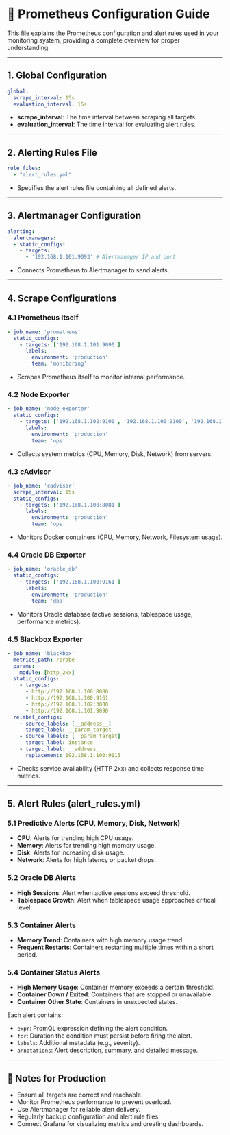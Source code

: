 # 📘 Prometheus Configuration Guide

This file explains the Prometheus configuration and alert rules used in your monitoring system, providing a complete overview for proper understanding.

---

## 1. Global Configuration

```yaml
global:
  scrape_interval: 15s
  evaluation_interval: 15s
```

* **scrape\_interval**: The time interval between scraping all targets.
* **evaluation\_interval**: The time interval for evaluating alert rules.

---

## 2. Alerting Rules File

```yaml
rule_files:
  - "alert_rules.yml"
```

* Specifies the alert rules file containing all defined alerts.

---

## 3. Alertmanager Configuration

```yaml
alerting:
  alertmanagers:
  - static_configs:
    - targets:
      - '192.168.1.101:9093' # Alertmanager IP and port
```

* Connects Prometheus to Alertmanager to send alerts.

---

## 4. Scrape Configurations

### 4.1 Prometheus Itself

```yaml
- job_name: 'prometheus'
  static_configs:
    - targets: ['192.168.1.101:9090']
      labels:
        environment: 'production'
        team: 'monitoring'
```

* Scrapes Prometheus itself to monitor internal performance.

### 4.2 Node Exporter

```yaml
- job_name: 'node_exporter'
  static_configs:
    - targets: ['192.168.1.102:9100', '192.168.1.100:9100', '192.168.1.101:9100']
      labels:
        environment: 'production'
        team: 'ops'
```

* Collects system metrics (CPU, Memory, Disk, Network) from servers.

### 4.3 cAdvisor

```yaml
- job_name: 'cadvisor'
  scrape_interval: 15s
  static_configs:
    - targets: ['192.168.1.100:8081']
      labels:
        environment: 'production'
        team: 'ops'
```

* Monitors Docker containers (CPU, Memory, Network, Filesystem usage).

### 4.4 Oracle DB Exporter

```yaml
- job_name: 'oracle_db'
  static_configs:
    - targets: ['192.168.1.100:9161']
      labels:
        environment: 'production'
        team: 'dba'
```

* Monitors Oracle database (active sessions, tablespace usage, performance metrics).

### 4.5 Blackbox Exporter

```yaml
- job_name: 'blackbox'
  metrics_path: /probe
  params:
    module: [http_2xx]
  static_configs:
    - targets:
      - http://192.168.1.100:8080
      - http://192.168.1.100:9161
      - http://192.168.1.102:3000
      - http://192.168.1.101:9090
  relabel_configs:
    - source_labels: [__address__]
      target_label: __param_target
    - source_labels: [__param_target]
      target_label: instance
    - target_label: __address__
      replacement: 192.168.1.100:9115
```

* Checks service availability (HTTP 2xx) and collects response time metrics.

---

## 5. Alert Rules (alert\_rules.yml)

### 5.1 Predictive Alerts (CPU, Memory, Disk, Network)

* **CPU**: Alerts for trending high CPU usage.
* **Memory**: Alerts for trending high memory usage.
* **Disk**: Alerts for increasing disk usage.
* **Network**: Alerts for high latency or packet drops.

### 5.2 Oracle DB Alerts

* **High Sessions**: Alert when active sessions exceed threshold.
* **Tablespace Growth**: Alert when tablespace usage approaches critical level.

### 5.3 Container Alerts

* **Memory Trend**: Containers with high memory usage trend.
* **Frequent Restarts**: Containers restarting multiple times within a short period.

### 5.4 Container Status Alerts

* **High Memory Usage**: Container memory exceeds a certain threshold.
* **Container Down / Exited**: Containers that are stopped or unavailable.
* **Container Other State**: Containers in unexpected states.

Each alert contains:

* `expr`: PromQL expression defining the alert condition.
* `for`: Duration the condition must persist before firing the alert.
* `labels`: Additional metadata (e.g., severity).
* `annotations`: Alert description, summary, and detailed message.

---

## 📌 Notes for Production

* Ensure all targets are correct and reachable.
* Monitor Prometheus performance to prevent overload.
* Use Alertmanager for reliable alert delivery.
* Regularly backup configuration and alert rule files.
* Connect Grafana for visualizing metrics and creating dashboards.
